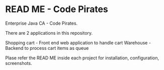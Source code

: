 # READ ME - Code Pirates

Enterprise Java CA - Code Pirates.

There are 2 applications in this repository.

Shopping cart - Front end web application to handle cart
Warehouse - Backend to process cart items as queue

Plase refer the READ ME inside each project for installation, configuration, screenshots.
